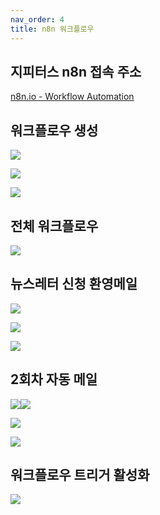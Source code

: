 ```yaml
---
nav_order: 4
title: n8n 워크플로우
---
```


## 지피터스 n8n 접속 주소
[n8n.io - Workflow Automation](https://gpters-n8n.org)

## 워크플로우 생성

![](99%20Attachments/CleanShot%202025-08-02%20at%2002.41.28@2x.png)

![](99%20Attachments/CleanShot%202025-08-02%20at%2004.13.57@2x.png)

![](99%20Attachments/CleanShot%202025-08-02%20at%2004.17.11@2x.png)

## 전체 워크플로우

![](99%20Attachments/CleanShot%202025-08-02%20at%2004.21.06@2x.png)

## 뉴스레터 신청 환영메일
![](99%20Attachments/CleanShot%202025-08-02%20at%2004.33.39@2x.png)

![](99%20Attachments/CleanShot%202025-08-02%20at%2004.34.17@2x.png)

![](99%20Attachments/CleanShot%202025-08-02%20at%2004.36.33@2x.png)

## 2회차 자동 메일

![](99%20Attachments/CleanShot%202025-08-02%20at%2004.27.31@2x.png)![](99%20Attachments/CleanShot%202025-08-02%20at%2004.27.53@2x.png)

![](99%20Attachments/CleanShot%202025-08-02%20at%2004.28.32@2x.png)

![](99%20Attachments/CleanShot%202025-08-02%20at%2004.40.00@2x.png)

## 워크플로우 트리거 활성화

![](99%20Attachments/CleanShot%202025-08-02%20at%2010.21.43@2x.png)
